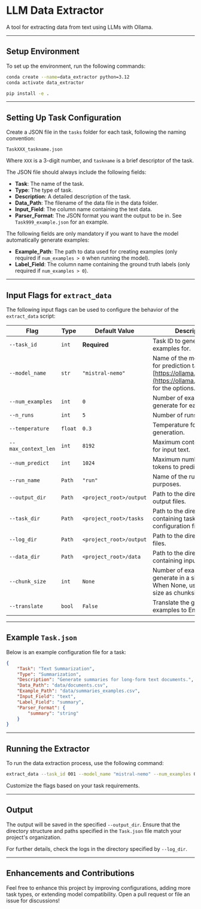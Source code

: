
# LLM Data Extractor

A tool for extracting data from text using LLMs with Ollama.

---

## Setup Environment

To set up the environment, run the following commands:

```bash
conda create --name=data_extractor python=3.12
conda activate data_extractor

pip install -e .
```

---

## Setting Up Task Configuration

Create a JSON file in the `tasks` folder for each task, following the naming convention:

```
TaskXXX_taskname.json
```

Where `XXX` is a 3-digit number, and `taskname` is a brief descriptor of the task.

The JSON file should always include the following fields:

- **Task**: The name of the task.
- **Type**: The type of task.
- **Description**: A detailed description of the task.
- **Data_Path**: The filename of the data file in the data folder.
- **Input_Field**: The column name containing the text data.
- **Parser_Format**: The JSON format you want the output to be in. See `Task999_example.json` for an example.

The following fields are only mandatory if you want to have the model automatically generate examples:

- **Example_Path**: The path to data used for creating examples (only required if `num_examples > 0` when running the model).
- **Label_Field**: The column name containing the ground truth labels (only required if `num_examples > 0`).

---

## Input Flags for `extract_data`

The following input flags can be used to configure the behavior of the `extract_data` script:

| Flag                      | Type          | Default Value        | Description                                                                 |
|---------------------------|---------------|----------------------|-----------------------------------------------------------------------------|
| `--task_id`               | `int`         | **Required**         | Task ID to generate examples for.                                           |
| `--model_name`            | `str`         | `"mistral-nemo"`     | Name of the model to use for prediction tasks. See [https://ollama.com/search](https://ollama.com/search) for the options.                              |
| `--num_examples`          | `int`         | `0`                  | Number of examples to generate for each task.                               |
| `--n_runs`                | `int`         | `5`                  | Number of runs to perform.                                                  |
| `--temperature`           | `float`       | `0.3`                | Temperature for text generation.                                            |
| `--max_context_len`       | `int`         | `8192`               | Maximum context length for input text.                                      |
| `--num_predict`           | `int`         | `1024`               | Maximum number of tokens to predict.                                        |
| `--run_name`              | `Path`        | `"run"`              | Name of the run for logging purposes.                                       |
| `--output_dir`            | `Path`        | `<project_root>/output` | Path to the directory for output files.                                      |
| `--task_dir`              | `Path`        | `<project_root>/tasks` | Path to the directory containing task configuration files.                   |
| `--log_dir`               | `Path`        | `<project_root>/output` | Path to the directory for log files.                                        |
| `--data_dir`              | `Path`        | `<project_root>/data` | Path to the directory containing input data.                                 |
| `--chunk_size`            | `int`         | `None`               | Number of examples to generate in a single chunk. When None, use dataset size as chunksize.|
| `--translate`             | `bool`        | `False`              | Translate the generated examples to English.                                |



---

## Example `Task.json`

Below is an example configuration file for a task:

```json
{
    "Task": "Text Summarization",
    "Type": "Summarization",
    "Description": "Generate summaries for long-form text documents.",
    "Data_Path": "data/documents.csv",
    "Example_Path": "data/summaries_examples.csv",
    "Input_Field": "text",
    "Label_Field": "summary",
    "Parser_Format": {
        "summary": "string"
    }
}
```

---

## Running the Extractor

To run the data extraction process, use the following command:

```bash
extract_data --task_id 001 --model_name "mistral-nemo" --num_examples 0 --max_context_len 8192 --num_predict 8192 --translate
```

Customize the flags based on your task requirements.

---

## Output

The output will be saved in the specified `--output_dir`. Ensure that the directory structure and paths specified in the `Task.json` file match your project's organization.

For further details, check the logs in the directory specified by `--log_dir`.

---

## Enhancements and Contributions

Feel free to enhance this project by improving configurations, adding more task types, or extending model compatibility. Open a pull request or file an issue for discussions!

